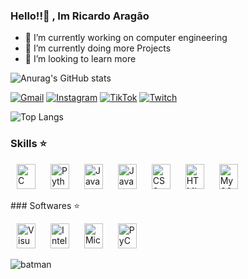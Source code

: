 ### Hello!!👋 , Im  Ricardo Aragão



- 🔭 I’m currently working on computer engineering
- 🌱 I’m currently doing more Projects
- 🤔 I’m looking to learn more 

![Anurag's GitHub stats](https://github-readme-stats.vercel.app/api?username=ricardoaragao123&show_icons=true&theme=dark)


[![Gmail](https://img.shields.io/badge/Gmail-D14836?style=for-the-badge&logo=gmail&logoColor=white)](riririca.ra@gmail.com)
[![Instagram](https://img.shields.io/badge/Instagram-E4405F?style=for-the-badge&logo=instagram&logoColor=white)](https://www.instagram.com/oricardoaragao/)
[![TikTok](https://img.shields.io/badge/TikTok-000000?style=for-the-badge&logo=tiktok&logoColor=white)](https://www.tiktok.com/@thericardoaragao)
[![Twitch](https://img.shields.io/badge/Twitch-9146FF?style=for-the-badge&logo=twitch&logoColor=white)]((https://www.twitch.tv/ricardoaragao))

![Top Langs](https://github-readme-stats.vercel.app/api/top-langs/?username=ricardoaragao123&hide_progress=true&theme=dark)
### Skills ⭐
<p align="left">
  <img src="https://cdn.jsdelivr.net/gh/devicons/devicon/icons/c/c-original.svg" width="30" height="40" alt="C" hspace="10" />
  <img src="https://cdn.jsdelivr.net/gh/devicons/devicon/icons/python/python-original-wordmark.svg" width="30" height="40" alt="Python" hspace="10" />
  <img src="https://cdn.jsdelivr.net/gh/devicons/devicon/icons/java/java-original-wordmark.svg" width="30" height="40" alt="Java" hspace="10" />
  <img src="https://cdn.jsdelivr.net/gh/devicons/devicon/icons/javascript/javascript-original.svg" width="30" height="40" alt="JavaScript" hspace="10" />
  <img src="https://cdn.jsdelivr.net/gh/devicons/devicon/icons/css3/css3-original.svg" width="30" height="40" alt="CSS" hspace="10" />
  <img src="https://cdn.jsdelivr.net/gh/devicons/devicon/icons/html5/html5-original.svg" width="30" height="40" alt="HTML" hspace="10" />
  <img src="https://cdn.jsdelivr.net/gh/devicons/devicon/icons/mysql/mysql-original-wordmark.svg" width="30" height="40" alt="MySQL" hspace="10" />
  
</p>### Softwares ⭐
<p align="left">
  <img src="https://cdn.jsdelivr.net/gh/devicons/devicon/icons/visualstudio/visualstudio-plain.svg" width="30" height="40" alt="Visual Studio" hspace="10" />
  <img src="https://cdn.jsdelivr.net/gh/devicons/devicon/icons/intellij/intellij-original-wordmark.svg" width="30" height="40" alt="IntelliJ IDEA" hspace="10" />
  <img src="https://cdn.jsdelivr.net/gh/devicons/devicon/icons/microsoftsqlserver/microsoftsqlserver-plain-wordmark.svg" width="30" height="40" alt="Microsoft SQL Server" hspace="10" />
  <img src="https://cdn.jsdelivr.net/gh/devicons/devicon/icons/pycharm/pycharm-original-wordmark.svg" width="30" height="40" alt="PyCharm" hspace="10" />
</p>





![batman](https://github.com/Ricardoaragao123/Ricardoaragao123/assets/136807314/e6645245-07e4-4121-a7fd-e8add6aea8db)



